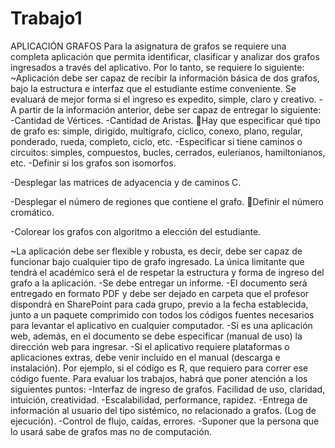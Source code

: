 # Trabajo1
APLICACIÓN GRAFOS Para la asignatura de grafos se requiere una completa aplicación que permita identificar, clasificar y analizar dos grafos ingresados a través del aplicativo. Por lo tanto, se requiere lo siguiente:
~Aplicación debe ser capaz de recibir la información básica de dos grafos, bajo la estructura e interfaz que el estudiante estime conveniente. Se evaluará de mejor forma si el ingreso es expedito, simple, claro y creativo.
-A partir de la información anterior, debe ser capaz de entregar lo siguiente: 
-Cantidad de Vértices. 
-Cantidad de Aristas. Hay que especificar qué tipo de grafo es: simple, dirigido, multígrafo, cíclico, conexo, plano, regular, ponderado, rueda, completo, ciclo, etc. 
-Especificar  si  tiene  caminos  o  circuitos:  simples,  compuestos,  bucles,  cerrados, eulerianos, hamiltonianos, etc. 
-Definir si los grafos son isomorfos.

-Desplegar las matrices de adyacencia y de caminos C. 

-Desplegar el número de regiones que contiene el grafo. Definir el número cromático. 

-Colorear los grafos con algoritmo a elección del estudiante.

~La aplicación debe ser flexible y robusta, es decir, debe ser capaz de funcionar bajo cualquier tipo de grafo ingresado. La única limitante que tendrá el académico será el de respetar la estructura y forma de ingreso del grafo a la aplicación. 
-Se debe entregar un informe. 
-El documento será entregado en formato PDF y debe ser dejado en carpeta que el profesor dispondrá en SharePoint para cada grupo, previo a la fecha establecida, junto a un paquete comprimido con todos los códigos fuentes necesarios para levantar el aplicativo en cualquier computador. 
-Si es una aplicación web, además, en el documento se debe especificar (manual de uso) la dirección web para ingresar. 
-Si el aplicativo requiere plataformas o aplicaciones extras, debe venir incluido en el manual (descarga e instalación). Por ejemplo, si el código es R, que requiero para correr ese código fuente. Para evaluar los trabajos, habrá que poner atención a los siguientes puntos: 
-Interfaz de ingreso de grafos. Facilidad de uso, claridad, intuición, creatividad. 
-Escalabilidad, performance, rapidez. 
-Entrega de información al usuario del tipo sistémico, no relacionado a grafos. (Log de ejecución). 
-Control de flujo, caídas, errores. 
-Suponer que la persona que lo usará sabe de grafos mas no de computación. 
